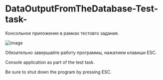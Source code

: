 # DataOutputFromTheDatabase-Test-task-
Консольное приложение в рамках тестовго задания.

![image](https://user-images.githubusercontent.com/79199115/184409464-f42da4ea-5285-4f5b-be87-d5f6e6f1ec40.png)


Обязательно завершайте работу программы, нажатием клавиши ESC. 

Console application as part of the test task.

Be sure to shut down the program by pressing ESC. 
